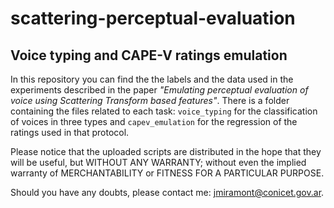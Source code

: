 # scattering-perceptual-evaluation
## Voice typing and CAPE-V ratings emulation
In this repository you can find the the labels and the data used in the experiments described in the paper *"Emulating perceptual evaluation of voice using Scattering Transform based features"*. There is a folder containing the files related to each task: `voice_typing` for the classification of voices in three types and `capev_emulation` for the regression of the ratings used in that protocol.

Please notice that the uploaded scripts are distributed in the hope that they will be useful, but WITHOUT ANY WARRANTY; without even the implied warranty of MERCHANTABILITY or FITNESS FOR A PARTICULAR PURPOSE.

Should you have any doubts, please contact me: jmiramont@conicet.gov.ar.
